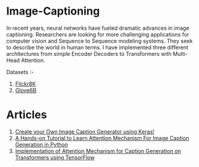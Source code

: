 # Image-Captioning
In recent years, neural networks have fueled dramatic advances in image captioning. Researchers are looking for more challenging applications for computer vision and Sequence to Sequence modeling systems. They seek to describe the world in human terms. I have implemented three different architectures from simple Encoder Decoders to Transformers with Multi-Head Attention.    

Datasets :-  
1. [Flickr8K](https://academictorrents.com/details/9dea07ba660a722ae1008c4c8afdd303b6f6e53b)    
2. [Glove6B](https://nlp.stanford.edu/projects/glove/)


# Articles  
1. [Create your Own Image Caption Generator using Keras!](https://www.analyticsvidhya.com/blog/2020/11/create-your-own-image-caption-generator-using-keras/)   
2. [A Hands-on Tutorial to Learn Attention Mechanism For Image Caption Generation in Python](https://www.analyticsvidhya.com/blog/2020/11/attention-mechanism-for-caption-generation/)   
3. [Implementation of Attention Mechanism for Caption Generation on Transformers using TensorFlow](https://www.analyticsvidhya.com/blog/2021/01/implementation-of-attention-mechanism-for-caption-generation-on-transformers-using-tensorflow/)
